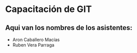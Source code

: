 
# Capacitación de GIT

## Aqui van los nombres de los asistentes:

- Aron Caballero Macías
- Ruben Vera Parraga

